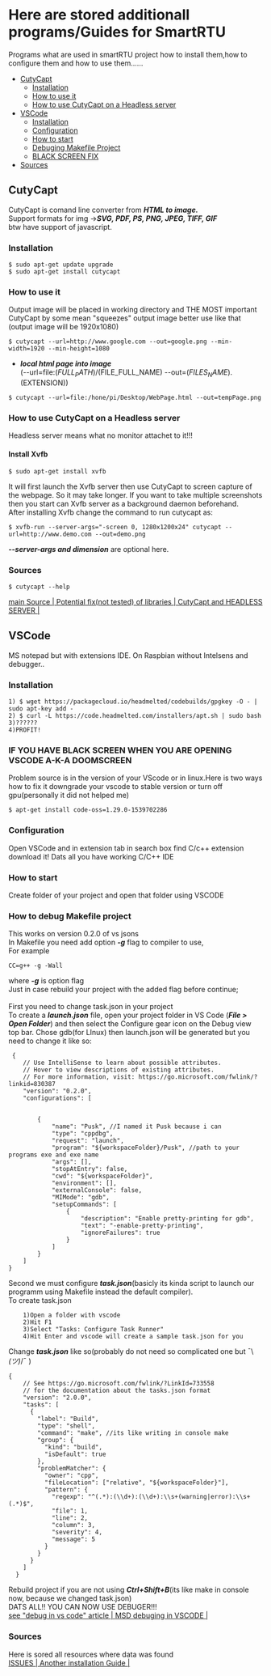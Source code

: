 # Here are stored additionall programs/Guides for SmartRTU  
Programs what are used in smartRTU project how to install them,how to configure them and how to use them......
- [CutyCapt](#cutycapt)
  - [Installation](#installation)
  - [How to use it](#how-to-use-it)
  - [How to use CutyCapt on a Headless server](#how-to-use-cutycapt-on-a-headless-server)
- [VSCode](#vscode)
  - [Installation](#installation)
  - [Configuration](#configuration)
  - [How to start](#how-to-start)
  - [Debuging Makefile Project](#how-to-debug-makefile-project)
  - [BLACK SCREEN FIX](#if-you-have-black-screen-when-you-are-opening-vscode-a-k-a-doomscreen)
- [Sources](#sources)
## CutyCapt  
CutyCapt is comand line converter from ***HTML to image.***  
Support formats for img ->***SVG, PDF, PS, PNG, JPEG, TIFF, GIF***  
btw have support of javascript.
### Installation     
```shell  
$ sudo apt-get update upgrade
$ sudo apt-get install cutycapt
```  
### How to use it  
Output image will be placed in working directory and THE MOST important CutyCapt by some mean "squeezes" output image better use like that (output image will be 1920x1080)  
```shell  
$ cutycapt --url=http://www.google.com --out=google.png --min-width=1920 --min-height=1080
```
* ***local html page into image***  
(--url=file:$(FULL_PATH)/$(FILE_FULL_NAME) --out=$(FILES_NAME).$(EXTENSION))   
```shell  
$ cutycapt --url=file:/hone/pi/Desktop/WebPage.html --out=tempPage.png  
```

### How to use CutyCapt on a Headless server  
Headless server means what no monitor attachet to it!!!  
#### Install Xvfb  
```shell  
$ sudo apt-get install xvfb
```  
It will first launch the Xvfb server then use CutyCapt to screen capture of the webpage. 
So it may take longer. If you want to take multiple screenshots 
then you start can Xvfb server as a background daemon beforehand.  
After installing Xvfb change the command to run  cutycapt as:  
```shell  
$ xvfb-run --server-args="-screen 0, 1280x1200x24" cutycapt --url=http://www.demo.com --out=demo.png
```  
***--server-args and dimension*** are optional here.  

### Sources  
```shell
$ cutycapt --help
```  
[main Source | ](http://xmodulo.com/convert-html-web-page-png-image-linux.html) [Potential fix(not tested) of libraries | ](http://edwinhernandez.com/2013/05/26/installing-cutycapt-on-ubuntu-12-0-4/)[ CutyCapt and HEADLESS SERVER | ](https://www.oodlestechnologies.com/blogs/How-to-use-CutyCapt-on-a-headless-server/)

## VSCode
MS notepad but with extensions IDE. On Raspbian without Intelsens and debugger..
### Installation  
```shell  
1) $ wget https://packagecloud.io/headmelted/codebuilds/gpgkey -O - | sudo apt-key add -
2) $ curl -L https://code.headmelted.com/installers/apt.sh | sudo bash
3)??????
4)PROFIT!
```  
### IF YOU HAVE BLACK SCREEN WHEN YOU ARE OPENING VSCODE A-K-A DOOMSCREEN  
Problem source is in the version of your VScode or in linux.Here is two ways how to fix it
downgrade your vscode to stable version or turn off gpu(personally it did not helped me)  
```shell
$ apt-get install code-oss=1.29.0-1539702286 
```  
### Configuration  
Open VSCode and in extension tab in search box find C/c++ extension download it! Dats all you have working C/C++ IDE  
### How to start  
Create folder of your project and open that folder using VSCODE  
### How to debug Makefile project  
This works on version 0.2.0 of vs jsons   
In Makefile  you need add option ***-g*** flag to  compiler to use,  
For example
```
CC=g++ -g -Wall 
```
where ***-g*** is option flag  
 Just in case rebuild your project with the added flag  before continue;      
 <br>
 First you need to change task.json in your project     
  To create a ***launch.json*** file, open your project folder in VS Code (***File > Open Folder***) and then select the Configure gear icon on the Debug view top bar. Chose gdb(for LInux) then launch.json will be generated but you need to change it like so:  
```launchJSON  
 {
    // Use IntelliSense to learn about possible attributes.
    // Hover to view descriptions of existing attributes.
    // For more information, visit: https://go.microsoft.com/fwlink/?linkid=830387
    "version": "0.2.0",
    "configurations": [

    
        {
            "name": "Pusk", //I named it Pusk because i can 
            "type": "cppdbg",
            "request": "launch",
            "program": "${workspaceFolder}/Pusk", //path to your programs exe and exe name
            "args": [],
            "stopAtEntry": false,
            "cwd": "${workspaceFolder}",
            "environment": [],
            "externalConsole": false,
            "MIMode": "gdb",
            "setupCommands": [
                {
                    "description": "Enable pretty-printing for gdb",
                    "text": "-enable-pretty-printing",
                    "ignoreFailures": true
                }
            ]
        }
    ]
}
 ```  
Second we must configure ***task.json***(basicly its kinda script to launch our programm using Makefile instead the default compiler).  
To create task.json
```  
    1)Open a folder with vscode
    2)Hit F1
    3)Select "Tasks: Configure Task Runner"
    4)Hit Enter and vscode will create a sample task.json for you
``` 
Change ***task.json*** like so(probably do not need so complicated one but  ¯\\_(ツ)_/¯ )  
```taskjson  
{
    // See https://go.microsoft.com/fwlink/?LinkId=733558
    // for the documentation about the tasks.json format
    "version": "2.0.0",
    "tasks": [
      {
        "label": "Build",
        "type": "shell",
        "command": "make", //its like writing in console make
        "group": {
          "kind": "build",
          "isDefault": true
        },
        "problemMatcher": {
          "owner": "cpp",
          "fileLocation": ["relative", "${workspaceFolder}"],
          "pattern": {
            "regexp": "^(.*):(\\d+):(\\d+):\\s+(warning|error):\\s+(.*)$",
            "file": 1,
            "line": 2,
            "column": 3,
            "severity": 4,
            "message": 5
          }
        }
      }
    ]
  }
```
Rebuild project if you are not using ***Ctrl+Shift+B***(its like make in console now, because we changed task.json)  
DATS ALL!! YOU CAN NOW USE DEBUGER!!!  
[see "debug in vs code" article | ](https://github.com/LambdaSchool/CS-Wiki/wiki/C-and-Cpp-Debugging-in-VS-Code)[MSD debuging in VSCODE | ](https://code.visualstudio.com/docs/editor/debugging) 


### Sources  
Here is sored all resources where data was found   
[ISSUES | ](https://github.com/headmelted/codebuilds/issues/43>)[Another installation Guide | ](https://medium.com/@melzoghbi/install-visual-studio-code-on-raspbian-eedc566c616d)
